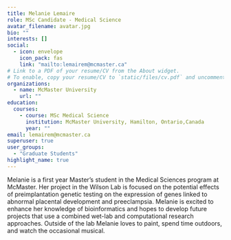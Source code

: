 ```yaml
---
title: Melanie Lemaire
role: MSc Candidate - Medical Science
avatar_filename: avatar.jpg
bio: ""
interests: []
social:
  - icon: envelope
    icon_pack: fas
    link: "mailto:lemairem@mcmaster.ca"
# Link to a PDF of your resume/CV from the About widget.
# To enable, copy your resume/CV to `static/files/cv.pdf` and uncomment the lines below.
organizations:
  - name: McMaster University
    url: ""
education:
  courses:
    - course: MSc Medical Science
      institution: McMaster University, Hamilton, Ontario,Canada
      year: ""
email: lemairem@mcmaster.ca
superuser: true
user_groups:
  - "Graduate Students"
highlight_name: true
---
```

Melanie is a first year Master’s student in the Medical Sciences program at McMaster. Her project in the Wilson Lab is focused on the potential effects of preimplantation genetic testing on the expression of genes linked to abnormal placental development and preeclampsia. Melanie is excited to enhance her knowledge of bioinformatics and hopes to develop future projects that use a combined wet-lab and computational research approaches. Outside of the lab Melanie loves to paint, spend time outdoors, and watch the occasional musical.

